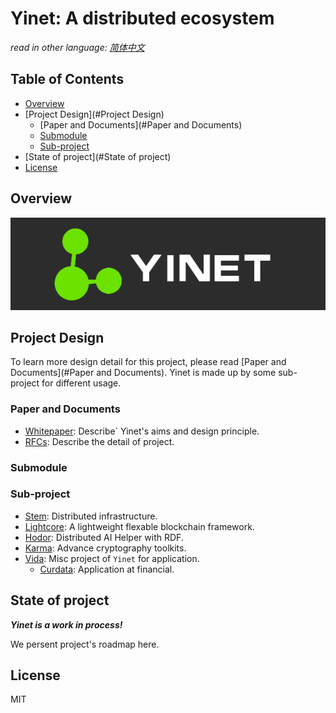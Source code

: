# Yinet: A distributed ecosystem

*read in other language: [简体中文](zh/README.md)*

## Table of Contents

- [Overview](#Overview)
- [Project Design](#Project Design)
  - [Paper and Documents](#Paper and Documents)
  - [Submodule](#Submodule)
  - [Sub-project](#Sub-project)
- [State of project](#State of project)
- [License](#License)

## Overview

![](img/yinet.png)

## Project Design

To learn more design detail for this project, please read [Paper and Documents](#Paper and Documents). Yinet is made up by some sub-project for different usage.

### Paper and Documents

- [Whitepaper](en/whitepaper.md): Describe` Yinet's aims and design principle.
- [RFCs](en/rfcs/index.md): Describe the detail of project.

### Submodule

### Sub-project

- [Stem](https://github.com/Yinet-project/Stem): Distributed infrastructure.
- [Lightcore](https://github.com/Yinet-project/Lightcore): A lightweight flexable blockchain framework.
- [Hodor](https://github.com/Yinet-project/Hodor): Distributed AI Helper with RDF.
- [Karma](https://github.com/Yinet-project/Karma): Advance cryptography toolkits.
- [Vida](https://github.com/Yinet-project/Stem): Misc project of `Yinet` for application.
  - [Curdata](): Application at financial.

## State of project

***Yinet is a work in process!***

We persent project's roadmap here.

## License

MIT